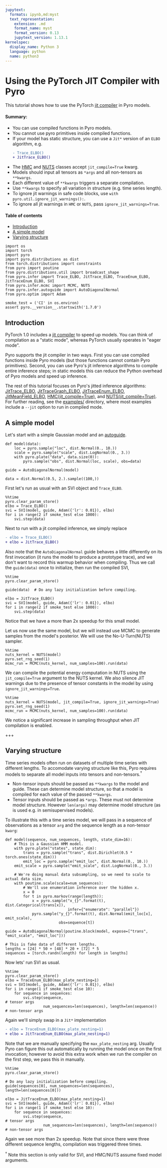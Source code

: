 ```yaml
---
jupytext:
  formats: ipynb,md:myst
  text_representation:
    extension: .md
    format_name: myst
    format_version: 0.13
    jupytext_version: 1.13.1
kernelspec:
  display_name: Python 3
  language: python
  name: python3
---
```


# Using the PyTorch JIT Compiler with Pyro

This tutorial shows how to use the PyTorch [jit compiler](https://pytorch.org/docs/master/jit.html) in Pyro models.

#### Summary:
- You can use compiled functions in Pyro models.
- You cannot use pyro primitives inside compiled functions.
- If your model has static structure, you can use a `Jit*` version of an `ELBO` algorithm, e.g.
  ```diff
  - Trace_ELBO()
  + JitTrace_ELBO()
  ```
- The [HMC](http://docs.pyro.ai/en/dev/mcmc.html#pyro.infer.mcmc.HMC) and [NUTS](http://docs.pyro.ai/en/dev/mcmc.html#pyro.infer.mcmc.NUTS) classes accept `jit_compile=True` kwarg.
- Models should input all tensors as `*args` and all non-tensors as `**kwargs`.
- Each different value of `**kwargs` triggers a separate compilation.
- Use `**kwargs` to specify all variation in structure (e.g. time series length).
- To ignore jit warnings in safe code blocks, use `with pyro.util.ignore_jit_warnings():`.
- To ignore all jit warnings in `HMC` or `NUTS`, pass `ignore_jit_warnings=True`.

#### Table of contents
- [Introduction](#Introduction)
- [A simple model](#A-simple-model)
- [Varying structure](#Varying-structure)

```{code-cell} ipython3
import os
import torch
import pyro
import pyro.distributions as dist
from torch.distributions import constraints
from pyro import poutine
from pyro.distributions.util import broadcast_shape
from pyro.infer import Trace_ELBO, JitTrace_ELBO, TraceEnum_ELBO, JitTraceEnum_ELBO, SVI
from pyro.infer.mcmc import MCMC, NUTS
from pyro.infer.autoguide import AutoDiagonalNormal
from pyro.optim import Adam

smoke_test = ('CI' in os.environ)
assert pyro.__version__.startswith('1.7.0')
```

## Introduction

PyTorch 1.0 includes a [jit compiler](https://pytorch.org/docs/master/jit.html) to speed up models. You can think of compilation as a "static mode", whereas PyTorch usually operates in "eager mode".

Pyro supports the jit compiler in two ways. First you can use compiled functions inside Pyro models (but those functions cannot contain Pyro primitives). Second, you can use Pyro's jit inference algorithms to compile entire inference steps; in static models this can reduce the Python overhead of Pyro models and speed up inference.

The rest of this tutorial focuses on Pyro's jitted inference algorithms: [JitTrace_ELBO](http://docs.pyro.ai/en/dev/inference_algos.html#pyro.infer.trace_elbo.JitTrace_ELBO), [JitTraceGraph_ELBO](http://docs.pyro.ai/en/dev/inference_algos.html#pyro.infer.tracegraph_elbo.JitTraceGraph_ELBO), [JitTraceEnum_ELBO](http://docs.pyro.ai/en/dev/inference_algos.html#pyro.infer.traceenum_elbo.JitTraceEnum_ELBO), [JitMeanField_ELBO](http://docs.pyro.ai/en/dev/inference_algos.html#pyro.infer.trace_mean_field_elbo.JitTraceMeanField_ELBO), [HMC(jit_compile=True)](http://docs.pyro.ai/en/dev/mcmc.html#pyro.infer.mcmc.HMC), and [NUTS(jit_compile=True)](http://docs.pyro.ai/en/dev/mcmc.html#pyro.infer.mcmc.NUTS). For further reading, see the [examples/](https://github.com/pyro-ppl/pyro/tree/dev/examples) directory, where most examples include a `--jit` option to run in compiled mode.

## A simple model

Let's start with a simple Gaussian model and an [autoguide](http://docs.pyro.ai/en/dev/infer.autoguide.html).

```{code-cell} ipython3
def model(data):
    loc = pyro.sample("loc", dist.Normal(0., 10.))
    scale = pyro.sample("scale", dist.LogNormal(0., 3.))
    with pyro.plate("data", data.size(0)):
        pyro.sample("obs", dist.Normal(loc, scale), obs=data)

guide = AutoDiagonalNormal(model)

data = dist.Normal(0.5, 2.).sample((100,))
```

First let's run as usual with an SVI object and `Trace_ELBO`.

```{code-cell} ipython3
%%time
pyro.clear_param_store()
elbo = Trace_ELBO()
svi = SVI(model, guide, Adam({'lr': 0.01}), elbo)
for i in range(2 if smoke_test else 1000):
    svi.step(data)
```

Next to run with a jit compiled inference, we simply replace
```diff
- elbo = Trace_ELBO()
+ elbo = JitTrace_ELBO()
```
Also note that the `AutoDiagonalNormal` guide behaves a little differently on its first invocation (it runs the model to produce a prototype trace), and we don't want to record this warmup behavior when compiling. Thus we call the `guide(data)` once to initialize, then run the compiled SVI,

```{code-cell} ipython3
%%time
pyro.clear_param_store()

guide(data)  # Do any lazy initialization before compiling.

elbo = JitTrace_ELBO()
svi = SVI(model, guide, Adam({'lr': 0.01}), elbo)
for i in range(2 if smoke_test else 1000):
    svi.step(data)
```

Notice that we have a more than 2x speedup for this small model.

Let us now use the same model, but we will instead use MCMC to generate samples from the model's posterior. We will use the No-U-Turn(NUTS) sampler.

```{code-cell} ipython3
%%time
nuts_kernel = NUTS(model)
pyro.set_rng_seed(1)
mcmc_run = MCMC(nuts_kernel, num_samples=100).run(data)
```

We can compile the potential energy computation in NUTS using the `jit_compile=True` argument to the NUTS kernel. We also silence JIT warnings due to the presence of tensor constants in the model by using `ignore_jit_warnings=True`.

```{code-cell} ipython3
%%time
nuts_kernel = NUTS(model, jit_compile=True, ignore_jit_warnings=True)
pyro.set_rng_seed(1)
mcmc_run = MCMC(nuts_kernel, num_samples=100).run(data)
```

We notice a significant increase in sampling throughput when JIT compilation is enabled.

+++

## Varying structure

Time series models often run on datasets of multiple time series with different lengths. To accomodate varying structure like this, Pyro requires models to separate all model inputs into tensors and non-tensors.$^\dagger$

- Non-tensor inputs should be passed as `**kwargs` to the model and guide. These can determine model structure, so that a model is compiled for each value of the passed `**kwargs`.
- Tensor inputs should be passed as `*args`. These must not determine model structure. However `len(args)` may determine model structure (as is used e.g. in semisupervised models).

To illustrate this with a time series model, we will pass in a sequence of observations as a tensor `arg` and the sequence length as a non-tensor `kwarg`:

```{code-cell} ipython3
def model(sequence, num_sequences, length, state_dim=16):
    # This is a Gaussian HMM model.
    with pyro.plate("states", state_dim):
        trans = pyro.sample("trans", dist.Dirichlet(0.5 * torch.ones(state_dim)))
        emit_loc = pyro.sample("emit_loc", dist.Normal(0., 10.))
    emit_scale = pyro.sample("emit_scale", dist.LogNormal(0., 3.))

    # We're doing manual data subsampling, so we need to scale to actual data size.
    with poutine.scale(scale=num_sequences):
        # We'll use enumeration inference over the hidden x.
        x = 0
        for t in pyro.markov(range(length)):
            x = pyro.sample("x_{}".format(t), dist.Categorical(trans[x]),
                            infer={"enumerate": "parallel"})
            pyro.sample("y_{}".format(t), dist.Normal(emit_loc[x], emit_scale),
                        obs=sequence[t])

guide = AutoDiagonalNormal(poutine.block(model, expose=["trans", "emit_scale", "emit_loc"]))

# This is fake data of different lengths.
lengths = [24] * 50 + [48] * 20 + [72] * 5
sequences = [torch.randn(length) for length in lengths]
```

Now lets' run SVI as usual.

```{code-cell} ipython3
%%time
pyro.clear_param_store()
elbo = TraceEnum_ELBO(max_plate_nesting=1)
svi = SVI(model, guide, Adam({'lr': 0.01}), elbo)
for i in range(1 if smoke_test else 10):
    for sequence in sequences:
        svi.step(sequence,                                            # tensor args
                 num_sequences=len(sequences), length=len(sequence))  # non-tensor args
```

Again we'll simply swap in a `Jit*` implementation
```diff
- elbo = TraceEnum_ELBO(max_plate_nesting=1)
+ elbo = JitTraceEnum_ELBO(max_plate_nesting=1)
```
Note that we are manually specifying the `max_plate_nesting` arg. Usually Pyro can figure this out automatically by running the model once on the first invocation; however to avoid this extra work when we run the compiler on the first step, we pass this in manually.

```{code-cell} ipython3
%%time
pyro.clear_param_store()

# Do any lazy initialization before compiling.
guide(sequences[0], num_sequences=len(sequences), length=len(sequences[0]))

elbo = JitTraceEnum_ELBO(max_plate_nesting=1)
svi = SVI(model, guide, Adam({'lr': 0.01}), elbo)
for i in range(1 if smoke_test else 10):
    for sequence in sequences:
        svi.step(sequence,                                            # tensor args
                 num_sequences=len(sequences), length=len(sequence))  # non-tensor args
```

Again we see more than 2x speedup. Note that since there were three different sequence lengths, compilation was triggered three times.

$^\dagger$ Note this section is only valid for SVI, and HMC/NUTS assume fixed model arguments.
